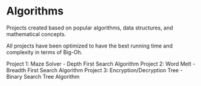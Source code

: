 # Algorithms
Projects created based on popular algorithms, data structures, and mathematical concepts.

All projects have been optimized to have the best running time and complexity in terms of Big-Oh.

Project 1: Maze Solver - Depth First Search Algorithm
Project 2: Word Melt - Breadth First Search Algorithm
Project 3: Encryption/Decryption Tree - Binary Search Tree Algorithm

